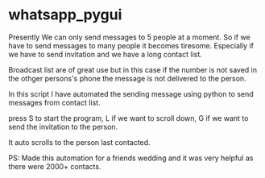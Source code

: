 # whatsapp_pygui
 Presently We can only send messages to 5 people at a moment. So if we have to send messages to many people it becomes tiresome. Especially if we have to send invitation and we have a long contact list.

Broadcast list are of great use but in this case if the number is not saved in the othger persons's phone the message is not delivered to the person.

In this script I have automated the sending message using python to send messages from contact list.
 
 press S to start the program,
 L if we want to scroll down,
 G if we want to send the invitation to the person.
 
 It auto scrolls to the person last contacted.
 
 PS: Made this automation for a friends wedding and it was very helpful as there were 2000+ contacts.

